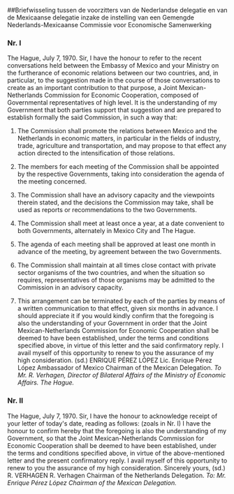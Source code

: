 <meta http-equiv='Content-Type' content='text/html; charset=utf-8' />

##Briefwisseling tussen de voorzitters van de Nederlandse delegatie en van de Mexicaanse delegatie inzake de instelling van een Gemengde Nederlands-Mexicaanse Commissie voor Economische Samenwerking

### Nr.  I  

The Hague, July 7, 1970. Sir, I have the honour to refer to the recent conversations held between the Embassy of Mexico and your Ministry on the furtherance of economic relations between our two countries, and, in particular, to the suggestion made in the course of those conversations to create as an important contribution to that purpose, a Joint Mexican-Netherlands Commission for Economic Cooperation, composed of Governmental representatives of high level. It is the understanding of my Government that both parties support that suggestion and are prepared to establish formally the said Commission, in such a way that: 

1) The Commission shall promote the relations between Mexico and the Netherlands in economic matters, in particular in the fields of industry, trade, agriculture and transportation, and may propose to that effect any action directed to the intensification of those relations.  

2) The members for each meeting of the Commission shall be appointed by the respective Governments, taking into consideration the agenda of the meeting concerned.  

3) The Commission shall have an advisory capacity and the viewpoints therein stated, and the decisions the Commission may take, shall be used as reports or recommendations to the two Governments.  

4) The Commission shall meet at least once a year, at a date convenient to both Governments, alternately in Mexico City and The Hague.  

5) The agenda of each meeting shall be approved at least one month in advance of the meeting, by agreement between the two Governments.  

6) The Commission shall maintain at all times close contact with private sector organisms of the two countries, and when the situation so requires, representatives of those organisms may be admitted to the Commission in an advisory capacity.  

7) This arrangement can be terminated by each of the parties by means of a written communication to that effect, given six months in advance.   I should appreciate it if you would kindly confirm that the foregoing is also the understanding of your Government in order that the Joint Mexican-Netherlands Commission for Economic Cooperation shall be deemed to have been established, under the terms and conditions specified above, in virtue of this letter and the said confirmatory reply. I avail myself of this opportunity to renew to you the assurance of my high consideration. (sd.) ENRIQUE PÉREZ LÓPEZ Lic. Enrique Pérez López Ambassador of Mexico Chairman of the Mexican Delegation.  *To Mr. R. Verhagen,*   *Director of Bilateral Affairs of the*   *Ministry of Economic Affairs.*   *The Hague.*    

### Nr.  II  

The Hague, July 7, 1970. Sir, I have the honour to acknowledge receipt of your letter of today's date, reading as follows:  (zoals in Nr. I)  I have the honour to confirm hereby that the foregoing is also the understanding of my Government, so that the Joint Mexican-Netherlands Commission for Economic Cooperation shall be deemed to have been established, under the terms and conditions specified above, in virtue of the above-mentioned letter and the present confirmatory reply. I avail myself of this opportunity to renew to you the assurance of my high consideration. Sincerely yours, (sd.) R. VERHAGEN R. Verhagen Chairman of the Netherlands Delegation.  *To: Mr. Enrique Pérez López*   *Chairman of the Mexican Delegation.*    
